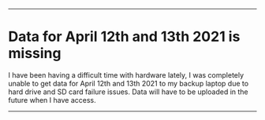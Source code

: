 
***

# Data for April 12th and 13th 2021 is missing

I have been having a difficult time with hardware lately, I was completely unable to get data for April 12th and 13th 2021 to my backup laptop due to hard drive and SD card failure issues. Data will have to be uploaded in the future when I have access.

***
